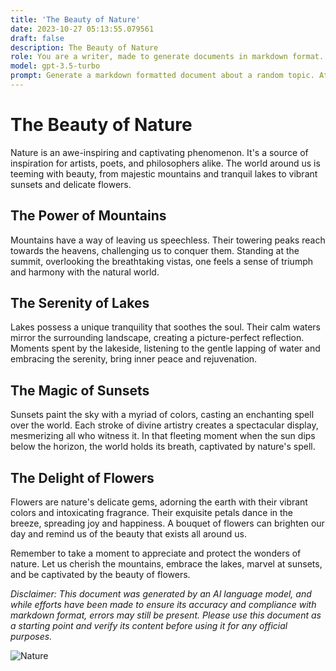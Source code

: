 ```yaml
---
title: 'The Beauty of Nature'
date: 2023-10-27 05:13:55.079561
draft: false
description: The Beauty of Nature
role: You are a writer, made to generate documents in markdown format. It is very important that all of the documents you generate are in valid markdown format.
model: gpt-3.5-turbo
prompt: Generate a markdown formatted document about a random topic. At the bottom, include a disclaimer explaining that the document was generated by you. The first line of the document should be the title. Make sure that the entire document is in proper markdown format, using a mix of various tags to make the document visually appealing.
---
```


# The Beauty of Nature

Nature is an awe-inspiring and captivating phenomenon. It's a source of inspiration for artists, poets, and philosophers alike. The world around us is teeming with beauty, from majestic mountains and tranquil lakes to vibrant sunsets and delicate flowers.

## The Power of Mountains

Mountains have a way of leaving us speechless. Their towering peaks reach towards the heavens, challenging us to conquer them. Standing at the summit, overlooking the breathtaking vistas, one feels a sense of triumph and harmony with the natural world.

## The Serenity of Lakes

Lakes possess a unique tranquility that soothes the soul. Their calm waters mirror the surrounding landscape, creating a picture-perfect reflection. Moments spent by the lakeside, listening to the gentle lapping of water and embracing the serenity, bring inner peace and rejuvenation.

## The Magic of Sunsets

Sunsets paint the sky with a myriad of colors, casting an enchanting spell over the world. Each stroke of divine artistry creates a spectacular display, mesmerizing all who witness it. In that fleeting moment when the sun dips below the horizon, the world holds its breath, captivated by nature's spell.

## The Delight of Flowers

Flowers are nature's delicate gems, adorning the earth with their vibrant colors and intoxicating fragrance. Their exquisite petals dance in the breeze, spreading joy and happiness. A bouquet of flowers can brighten our day and remind us of the beauty that exists all around us.

Remember to take a moment to appreciate and protect the wonders of nature. Let us cherish the mountains, embrace the lakes, marvel at sunsets, and be captivated by the beauty of flowers.

*Disclaimer: This document was generated by an AI language model, and while efforts have been made to ensure its accuracy and compliance with markdown format, errors may still be present. Please use this document as a starting point and verify its content before using it for any official purposes.*

![Nature](https://example.com/nature.jpg)